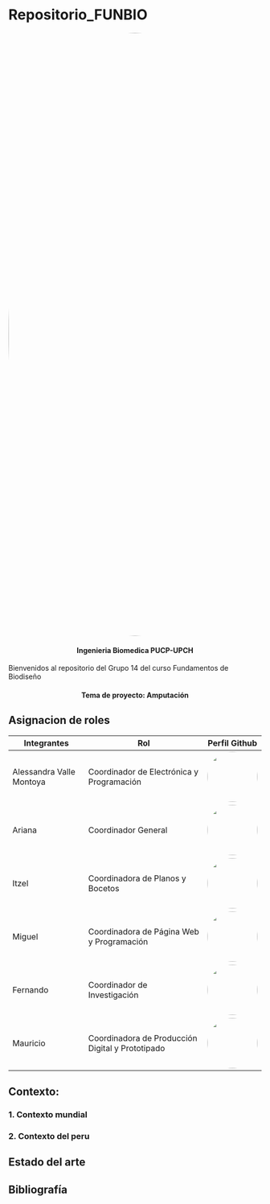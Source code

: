 # Repositorio_FUNBIO
<image align="center;" width="1200px;" style="border-radius: 90%;" src ="Imágenes/imagen_read.png">

</p>
  <h4 align="center">
     Ingenieria Biomedica PUCP-UPCH
  </h4>
</p>

Bienvenidos al repositorio del Grupo 14 del curso Fundamentos de Biodiseño

</p>
  <h4 align="center">
    Tema de proyecto: Amputación
  </h4>

</p>


## Asignacion de roles
| Integrantes | Rol | Perfil Github |
| ------------- | ------------- |------------- |
| Alessandra Valle Montoya |  Coordinador de Electrónica y Programación  |<image align="center;" style="border-radius: 50%;" width="100px;" src ="https://avatars.githubusercontent.com/u/143018589?v=4">   |
| Ariana |Coordinador General    |<image align="center;" style="border-radius: 50%;" width="100px;" src ="https://avatars.githubusercontent.com/u/143196783?v=4"> |
| Itzel  |  Coordinadora de Planos y Bocetos |<image align="center;" style="border-radius: 50%;" width="100px;" src ="https://avatars.githubusercontent.com/u/143201186?v=4">  |
| Miguel  |  Coordinadora de Página Web y Programación |<image align="center;" style="border-radius: 50%;" width="100px;" src ="https://avatars.githubusercontent.com/u/143018639?s=96&v=4">  |
| Fernando |  Coordinador de Investigación |<image align="center;" style="border-radius: 50%;" width="100px;" src ="https://avatars.githubusercontent.com/u/84026167?v=4">   |
| Mauricio  |  Coordinadora de Producción Digital y Prototipado   |<image align="center;" style="border-radius: 50%;" width="100px;" src ="https://avatars.githubusercontent.com/u/143200892?v=4">   |
## Contexto:
### 1. Contexto mundial 
### 2. Contexto del peru

## Estado del arte

## Bibliografía
